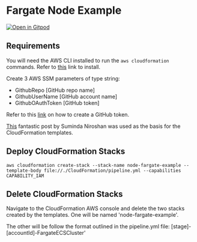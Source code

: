 # Fargate Node Example

[![Open in Gitpod](https://gitpod.io/button/open-in-gitpod.svg)](https://gitpod.io/#https://github.com/kcearns/fargate-node-example)


## Requirements

You will need the AWS CLI installed to run the `aws cloudformation` commands. Refer to [this](https://docs.aws.amazon.com/cli/latest/userguide/getting-started-install.html) link to install.

Create 3 AWS SSM parameters of type string:

* GithubRepo [GitHub repo name]
* GithubUserName [GitHub account name]
* GithubOAuthToken [GitHub token]

Refer to this [link](https://docs.github.com/en/authentication/keeping-your-account-and-data-secure/creating-a-personal-access-token) on how to create a GitHub token.

[This](https://medium.com/swlh/aws-cloudformation-managed-complete-ecs-infrastructure-including-ci-cd-pipeline-from-github-to-ecs-b833bb44e01c) fantastic post by Suminda Niroshan was used as the basis for the CloudFormation templates.

## Deploy CloudFormation Stacks

 `aws cloudformation create-stack --stack-name node-fargate-example --template-body file://./CloudFormation/pipeline.yml --capabilities CAPABILITY_IAM`

 ## Delete CloudFormation Stacks

Navigate to the CloudFormation AWS console and delete the two stacks created by the templates. One will be named 'node-fargate-example'. 

The other will be follow the format outlined in the pipeline.yml file: [stage]-[accountId]-FargateECSCluster'


